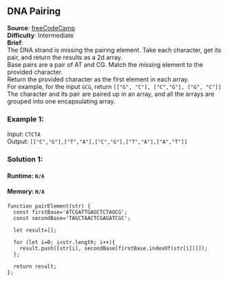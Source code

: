 ## DNA Pairing

**Source**: [freeCodeCamp](https://www.freecodecamp.org/learn/javascript-algorithms-and-data-structures/intermediate-algorithm-scripting/dna-pairing)    
**Difficulty**: Intermediate  
**Brief**:     
The DNA strand is missing the pairing element. Take each character, get its pair, and return the results as a 2d array.   
Base pairs are a pair of AT and CG. Match the missing element to the provided character.   
Return the provided character as the first element in each array.   
For example, for the input ``GCG``, return ``[["G", "C"], ["C","G"], ["G", "C"]]``   
The character and its pair are paired up in an array, and all the arrays are grouped into one encapsulating array.   


### Example 1:
Input: ``CTCTA``   
Output: ``[["C","G"],["T","A"],["C","G"],["T","A"],["A","T"]]``   



### Solution 1:
#### Runtime: ``N/A``   
####  Memory: ``N/A``
```
function pairElement(str) {
  const firstBase='ATCGATTGAGCTCTAGCG';
  const secondBase='TAGCTAACTCGAGATCGC';

  let result=[];

  for (let i=0; i<str.length; i++){
    result.push([str[i], secondBase[firstBase.indexOf(str[i])]]);
  };

  return result;
};
```

